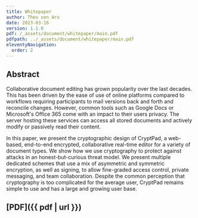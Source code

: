 ```yaml
---
title: Whitepaper
author: Theo von Arx
date: 2023-03-16
version: 1.1.0
pdf: /_assets/document/whitepaper/main.pdf
pdfpath: ../_assets/document/whitepaper/main.pdf
eleventyNavigation:
  order: 2
---
```


## Abstract

Collaborative document editing has grown popularity over the last decades. This
has been driven by the ease of use of online platforms compared to workflows
requiring participants to mail versions back and forth and reconcile changes.
However, common tools such as Google Docs or Microsoft's Office 365 come with an
impact to their users privacy. The server hosting these services can access all
stored documents and actively modify or passively read their content.

In this paper, we present the cryptographic design of CryptPad, a web-based,
end-to-end encrypted, collaborative real-time editor for a variety of document
types. We show how we use cryptography to protect against attacks in an
honest-but-curious threat model. We present multiple dedicated schemes that use
a mix of asymmetric and symmetric encryption, as well as signing, to allow
fine-graded access control, private messaging, and team collaboration. Despite
the common perception that cryptography is too complicated for the average user,
CryptPad remains simple to use and has a large and growing user base.

## [PDF]({{ pdf | url }})
